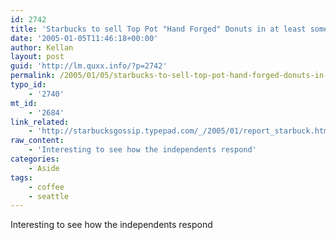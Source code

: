 ```yaml
---
id: 2742
title: 'Starbucks to sell Top Pot "Hand Forged" Donuts in at least some stores'
date: '2005-01-05T11:46:18+00:00'
author: Kellan
layout: post
guid: 'http://lm.quxx.info/?p=2742'
permalink: /2005/01/05/starbucks-to-sell-top-pot-hand-forged-donuts-in-at-least-some-stores/
typo_id:
    - '2740'
mt_id:
    - '2684'
link_related:
    - 'http://starbucksgossip.typepad.com/_/2005/01/report_starbuck.html'
raw_content:
    - 'Interesting to see how the independents respond'
categories:
    - Aside
tags:
    - coffee
    - seattle
---
```


Interesting to see how the independents respond